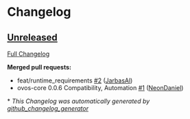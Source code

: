 # Changelog

## [Unreleased](https://github.com/OpenVoiceOS/skill-ovos-somafm/tree/HEAD)

[Full Changelog](https://github.com/OpenVoiceOS/skill-ovos-somafm/compare/8656c7cd58062601897972f0062bdf6c575d5481...HEAD)

**Merged pull requests:**

- feat/runtime\_requirements [\#2](https://github.com/OpenVoiceOS/skill-ovos-somafm/pull/2) ([JarbasAl](https://github.com/JarbasAl))
- ovos-core 0.0.6 Compatibility, Automation [\#1](https://github.com/OpenVoiceOS/skill-ovos-somafm/pull/1) ([NeonDaniel](https://github.com/NeonDaniel))



\* *This Changelog was automatically generated by [github_changelog_generator](https://github.com/github-changelog-generator/github-changelog-generator)*

